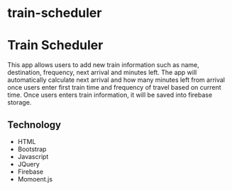 # train-scheduler

<h1>Train Scheduler</h1>

This app allows users to add new train information such as name, destination, frequency, next arrival and minutes left. The app will automatically calculate next arrival and how many minutes left from arrival once users enter first train time and frequency of travel based on current time. Once users enters train information, it will be saved into firebase storage. 

<h2>Technology</h2>
<ul>
<li>HTML</li>
<li>Bootstrap</li>
<li>Javascript</li>
<li>JQuery</li>
<li>Firebase</li>
<li>Momoent.js</li>
</ul>